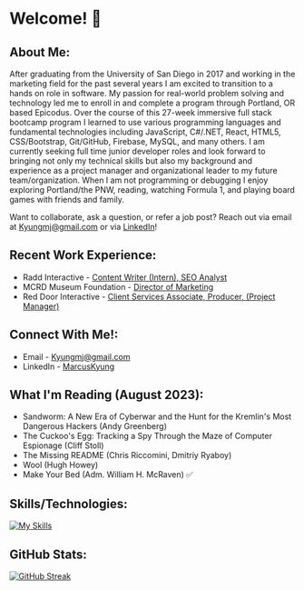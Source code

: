 # Welcome!  👋

## About Me:
After graduating from the University of San Diego in 2017 and working in the marketing field for the past several years I am excited to transition to a hands on role in software. My passion for real-world problem solving and technology led me to enroll in and complete a program through Portland, OR based Epicodus. Over the course of this 27-week immersive full stack bootcamp program I learned to use various programming languages and fundamental technologies including JavaScript, C#/.NET, React, HTML5, CSS/Bootstrap, Git/GitHub, Firebase, MySQL, and many others. I am currently seeking full time junior developer roles and look forward to bringing not only my technical skills but also my background and experience as a project manager and organizational leader to my future team/organization. When I am not programming or debugging I enjoy exploring Portland/the PNW, reading, watching Formula 1, and playing board games with friends and family. 

Want to collaborate, ask a question, or refer a job post? Reach out via email at Kyungmj@gmail.com or via [LinkedIn](https://www.linkedin.com/in/marcuskyung/)!

## Recent Work Experience:
- Radd Interactive - [Content Writer (Intern), SEO Analyst](https://www.linkedin.com/in/marcuskyung/)<br>
- MCRD Museum Foundation - [Director of Marketing](https://www.linkedin.com/in/marcuskyung/)<br>
- Red Door Interactive - [Client Services Associate, Producer, (Project Manager)](https://www.linkedin.com/in/marcuskyung/)<br>

## Connect With Me!:
- Email - Kyungmj@gmail.com<br>
- LinkedIn - [MarcusKyung](https://www.linkedin.com/in/marcuskyung/)<br>

## What I'm Reading (August 2023):
- Sandworm: A New Era of Cyberwar and the Hunt for the Kremlin's Most Dangerous Hackers (Andy Greenberg)
- The Cuckoo's Egg: Tracking a Spy Through the Maze of Computer Espionage (Cliff Stoll)
- The Missing README (Chris Riccomini, Dmitriy Ryaboy)
- Wool (Hugh Howey)
- Make Your Bed (Adm. William H. McRaven)  ✅

## Skills/Technologies: 
[![My Skills](https://skillicons.dev/icons?i=js,ts,html,css,react,cs,bootstrap,git,github,dotnet,jest,webpack,mysql,vscode,postman,bots&perline=8)](https://skillicons.dev)


## GitHub Stats: 
[![GitHub Streak](https://streak-stats.demolab.com/?user=MarcusKyung&theme=dark)](https://git.io/streak-stats)
